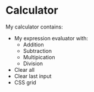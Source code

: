 # Calculator
My calculator contains:
- My expression evaluator with:
  * Addition
  * Subtraction
  * Multipication
  * Division
- Clear all
- Clear last input
- CSS grid
